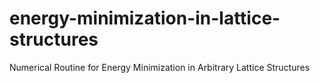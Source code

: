 # energy-minimization-in-lattice-structures
Numerical Routine for Energy Minimization in Arbitrary Lattice Structures
